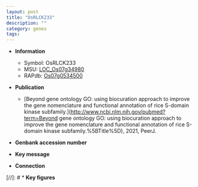 ```yaml
---
layout: post
title: "OsRLCK233"
description: ""
category: genes
tags: 
---
```


* **Information**  
    + Symbol: OsRLCK233  
    + MSU: [LOC_Os07g34980](http://rice.uga.edu/cgi-bin/ORF_infopage.cgi?orf=LOC_Os07g34980)  
    + RAPdb: [Os07g0534500](http://rapdb.dna.affrc.go.jp/viewer/gbrowse_details/irgsp1?name=Os07g0534500)  

* **Publication**  
    + [Beyond gene ontology GO: using biocuration approach to improve the gene nomenclature and functional annotation of rice S-domain kinase subfamily.](http://www.ncbi.nlm.nih.gov/pubmed?term=Beyond gene ontology GO: using biocuration approach to improve the gene nomenclature and functional annotation of rice S-domain kinase subfamily.%5BTitle%5D), 2021, PeerJ.

* **Genbank accession number**  

* **Key message**  

* **Connection**  

[//]: # * **Key figures**  


